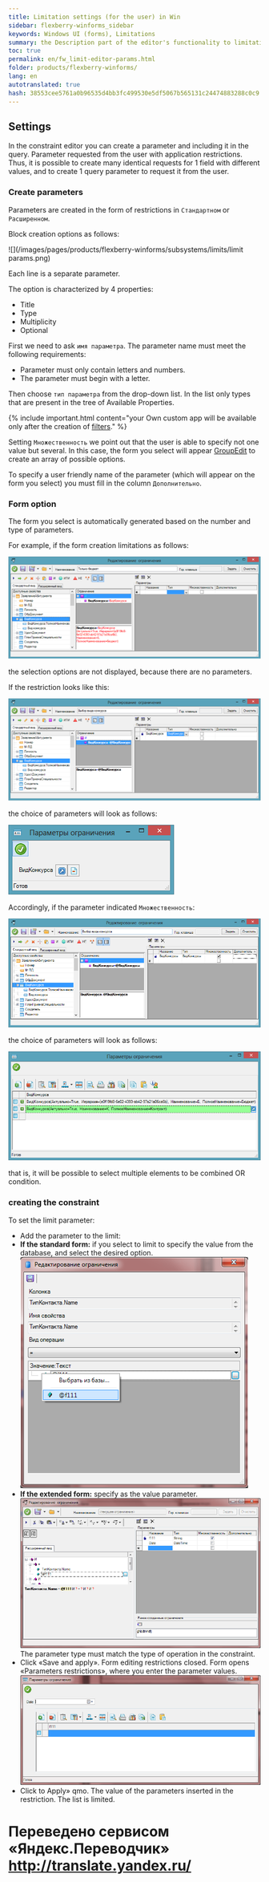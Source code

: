 ```yaml
--- 
title: Limitation settings (for the user) in Win 
sidebar: flexberry-winforms_sidebar 
keywords: Windows UI (forms), Limitations 
summary: the Description part of the editor's functionality to limitations in Windows applications 
toc: true 
permalink: en/fw_limit-editor-params.html 
folder: products/flexberry-winforms/ 
lang: en 
autotranslated: true 
hash: 38553cee5761a0b96535d4bb3fc499530e5df5067b565131c24474883288c0c9 
--- 
```


## Settings 
In the constraint editor you can create a parameter and including it in the query. Parameter requested from the user with application restrictions. Thus, it is possible to create many identical requests for 1 field with different values, and to create 1 query parameter to request it from the user. 

### Create parameters 
Parameters are created in the form of restrictions in `Стандартном` or `Расширенном`. 

Block creation options as follows: 

![](/images/pages/products/flexberry-winforms/subsystems/limits/limit params.png) 

Each line is a separate parameter. 

The option is characterized by 4 properties: 
* Title 
* Type 
* Multiplicity 
* Optional 

First we need to ask `имя параметра`. The parameter name must meet the following requirements: 
* Parameter must only contain letters and numbers. 
* The parameter must begin with a letter. 

Then choose `тип параметра` from the drop-down list. In the list only types that are present in the tree of Available Properties. 

{% include important.html content="your Own custom app will be available only after the creation of [filters](fw_filter-example.html)." %} 

Setting `Множественность` we point out that the user is able to specify not one value but several. In this case, the form you select will appear [GroupEdit](fw_group-edit.html) to create an array of possible options. 

To specify a user friendly name of the parameter (which will appear on the form you select) you must fill in the column `Дополнительно`. 



### Form option 
The form you select is automatically generated based on the number and type of parameters. 

For example, if the form creation limitations as follows: 

![](/images/pages/products/flexberry-winforms/subsystems/limits/limit01.png) 

the selection options are not displayed, because there are no parameters. 

If the restriction looks like this: 

![](/images/pages/products/flexberry-winforms/subsystems/limits/limit02.png) 

the choice of parameters will look as follows: 

![](/images/pages/products/flexberry-winforms/subsystems/limits/limit03.png) 

Accordingly, if the parameter indicated `Множественность`: 

![](/images/pages/products/flexberry-winforms/subsystems/limits/limit04.png) 

the choice of parameters will look as follows: 

![](/images/pages/products/flexberry-winforms/subsystems/limits/limit05.png) 

that is, it will be possible to select multiple elements to be combined OR condition. 


### creating the constraint 
To set the limit parameter: 
* Add the parameter to the limit: 
* __If the standard form:__ if you select to limit to specify the value from the database, and select the desired option.<br> 
![](/images/pages/products/flexberry-winforms/subsystems/limits/limit-editor-form/24.png) 
* __If the extended form:__ specify as the value parameter.<br> 
![](/images/pages/products/flexberry-winforms/subsystems/limits/limit-editor-form/25.png) 
The parameter type must match the type of operation in the constraint. 
* Click «Save and apply». Form editing restrictions closed. Form opens «Parameters restrictions», where you enter the parameter values.<br> 
![](/images/pages/products/flexberry-winforms/subsystems/limits/limit-editor-form/26.png) 
* Click to Apply» qmo. The value of the parameters inserted in the restriction. The list is limited. 



 # Переведено сервисом «Яндекс.Переводчик» http://translate.yandex.ru/